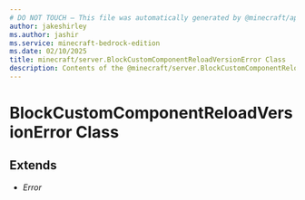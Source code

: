 ```yaml
---
# DO NOT TOUCH — This file was automatically generated by @minecraft/api-docs-generator, to report problems file an issue at https://github.com/Mojang/minecraft-scripting-libraries
author: jakeshirley
ms.author: jashir
ms.service: minecraft-bedrock-edition
ms.date: 02/10/2025
title: minecraft/server.BlockCustomComponentReloadVersionError Class
description: Contents of the @minecraft/server.BlockCustomComponentReloadVersionError class.
---
```

# BlockCustomComponentReloadVersionError Class

## Extends
- *Error*
